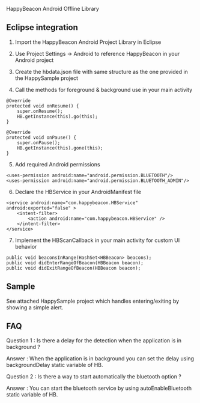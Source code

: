 HappyBeacon
Android Offline Library

Eclipse integration
------------------------------------------------------------------------------------------

1) Import the HappyBeacon Android Project Library in Eclipse

2) Use Project Settings -> Android to reference HappyBeacon in your Android project

3) Create the hbdata.json file with same structure as the one provided in the HappySample project

4) Call the methods for foreground & background use in your main activity

```android
@Override
protected void onResume() {
    super.onResume();
    HB.getInstance(this).go(this);
}

@Override
protected void onPause() {
    super.onPause();
    HB.getInstance(this).gone(this);
}
```

5) Add required Android permissions

```android
<uses-permission android:name="android.permission.BLUETOOTH"/>
<uses-permission android:name="android.permission.BLUETOOTH_ADMIN"/>
```

6) Declare the HBService in your AndroidManifest file

```android
<service android:name="com.happybeacon.HBService" android:exported="false" >
    <intent-filter>
        <action android:name="com.happybeacon.HBService" />
    </intent-filter>
</service>
```

7) Implement the HBScanCallback in your main activity for custom UI behavior

```android
public void beaconsInRange(HashSet<HBBeacon> beacons);
public void didEnterRangeOfBeacon(HBBeacon beacon);
public void didExitRangeOfBeacon(HBBeacon beacon);
```

Sample
------------------------------------------------------------------------------------------

See attached HappySample project which handles entering/exiting by showing a simple alert.

FAQ
------------------------------------------------------------------------------------------

Question 1 : Is there a delay for the detection when the application is in background ?

Answer : When the application is in background you can set the delay using backgroundDelay static variable of HB.

Question 2 : Is there a way to start automatically the bluetooth option ?

Answer : You can start the bluetooth service by using autoEnableBluetooth static variable of HB.